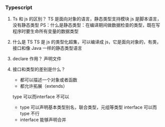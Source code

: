 ### Typescript

1. Ts 和 js 的区别？
   TS 是面向对象的语言，静态类型支持模块
   js 是脚本语言，没有静态类型
   PS：什么是静态类型：在编译期间做数据检查的类型，既在写程序时要生命所有变量的数据类型

2. 什么是 TS
   TS 是 js 的类型化超集，可以编译成 js，它是面向对象的，有类，接口和像 Java 一样的静态类型语言

3. declare 作用？
   声明文件
4. 接口和类型的差别是什么？
   - 都可以描述一个对象或者函数
   - 都允许拓展（extends）

   type 可以而interface 不可以
   - type 可以声明基本类型别名，联合类型，元组等类型
   interface 可以而 type 不行
   - interface 能够声明合并

